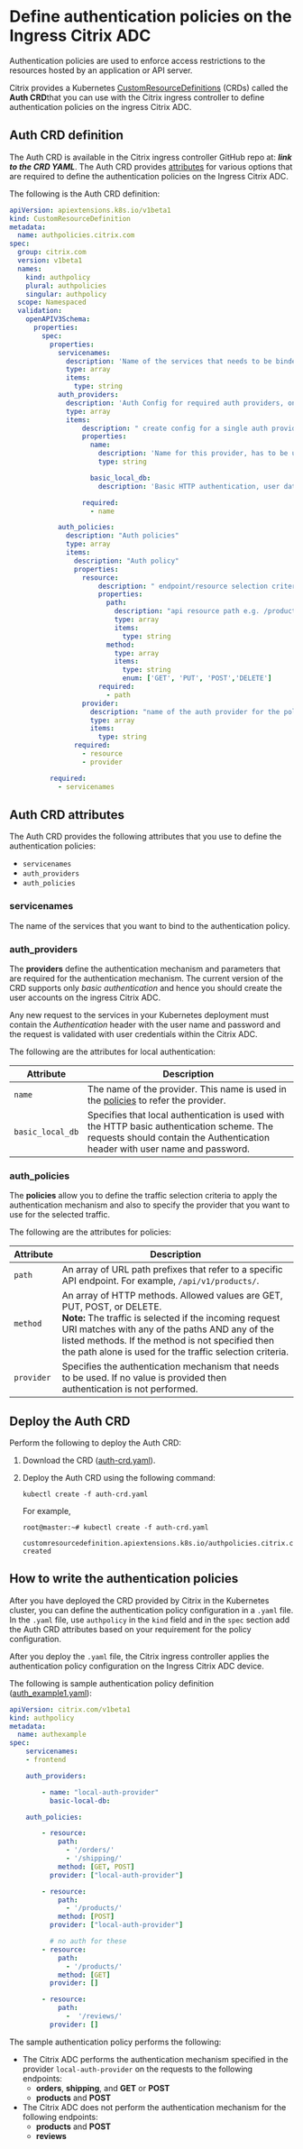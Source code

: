 # Define authentication policies on the Ingress Citrix ADC

Authentication policies are used to enforce access restrictions to the resources hosted by an application or API server.

Citrix provides a Kubernetes [CustomResourceDefinitions](https://kubernetes.io/docs/concepts/extend-kubernetes/api-extension/custom-resources/#customresourcedefinitions) (CRDs) called the **Auth CRD**that you can use with the Citrix ingress controller to define authentication policies on the ingress Citrix ADC.

## Auth CRD definition

The Auth CRD is available in the Citrix ingress controller GitHub repo at: ***link to the CRD YAML***. The Auth CRD provides [attributes](#auth-crd-attributes) for various options that are required to define the authentication policies on the Ingress Citrix ADC.

The following is the Auth CRD definition:

```yml
apiVersion: apiextensions.k8s.io/v1beta1
kind: CustomResourceDefinition
metadata:
  name: authpolicies.citrix.com
spec:
  group: citrix.com
  version: v1beta1
  names:
    kind: authpolicy
    plural: authpolicies
    singular: authpolicy
  scope: Namespaced
  validation:
    openAPIV3Schema:
      properties:
        spec:
          properties:
            servicenames:
              description: 'Name of the services that needs to be binded to auth policy.'
              type: array
              items:
                type: string
            auth_providers:
              description: 'Auth Config for required auth providers, one or more of these can be created'
              type: array
              items:
                  description: " create config for a single auth provider of a particular type"
                  properties:
                    name:
                      description: 'Name for this provider, has to be unique, referenced by auth policies'
                      type: string

                    basic_local_db:
                      description: 'Basic HTTP authentication, user data in local DB'

                  required:
                    - name

            auth_policies:
              description: "Auth policies"
              type: array
              items:
                description: "Auth policy"
                properties:
                  resource:
                      description: " endpoint/resource selection criteria"
                      properties:
                        path:
                          description: "api resource path e.g. /products. "
                          type: array
                          items:
                            type: string
                        method:
                          type: array
                          items:
                            type: string
                            enum: ['GET', 'PUT', 'POST','DELETE']
                      required:
                        - path
                  provider:
                    description: "name of the auth provider for the policy, empty if no authentication required"
                    type: array
                    items:
                      type: string
                required:
                  - resource
                  - provider

          required:
            - servicenames
```

## Auth CRD attributes

The Auth CRD provides the following attributes that you use to define the authentication policies:

-  `servicenames`
-  `auth_providers`
-  `auth_policies`

### servicenames

The name of the services that you want to bind to the authentication policy.

### auth_providers

The **providers** define the authentication mechanism and parameters that are required for the authentication mechanism. The current version of the CRD supports only *basic authentication* and hence you should create the user accounts on the ingress Citrix ADC.

Any new request to the services in your Kubernetes deployment must contain the *Authentication* header with the user name and password and the request is validated with user credentials within the Citrix ADC.

The following are the attributes for local authentication:

| Attribute | Description |
| --------- | ----------- |
| `name` | The name of the provider. This name is used in the [policies](#authproviders) to refer the provider. |
| `basic_local_db` | Specifies that local authentication is used with the HTTP basic authentication scheme. The requests should contain the Authentication header with user name and password.|

### auth_policies

The **policies** allow you to define the traffic selection criteria to apply the authentication mechanism and also to specify the provider that you want to use for the selected traffic.

The following are the attributes for policies:

| Attribute | Description |
| --------- | ----------- |
| `path` | An array of URL path prefixes that refer to a specific API endpoint. For example, `/api/v1/products/`.  |
| `method` | An array of HTTP methods. Allowed values are GET, PUT, POST, or DELETE. </br>**Note:** The traffic is selected if the incoming request URI matches with any of the paths AND any of the listed methods. If the method is not specified then the path alone is used for the traffic selection criteria.|
| `provider` | Specifies the authentication mechanism that needs to be used. If no value is provided then authentication is not performed. |

## Deploy the Auth CRD

Perform the following to deploy the Auth CRD:

1.  Download the CRD ([auth-crd.yaml](https://raw.githubusercontent.com/citrix/citrix-k8s-ingress-controller/master/crd/auth/auth-crd.yaml)).

1.  Deploy the Auth CRD using the following command:

        kubectl create -f auth-crd.yaml

    For example,

        root@master:~# kubectl create -f auth-crd.yaml

        customresourcedefinition.apiextensions.k8s.io/authpolicies.citrix.com created

## How to write the authentication policies

After you have deployed the CRD provided by Citrix in the Kubernetes cluster, you can define the authentication policy configuration in a `.yaml` file. In the `.yaml` file, use `authpolicy` in the `kind` field and in the `spec` section add the Auth CRD attributes based on your requirement for the policy configuration.

After you deploy the `.yaml` file, the Citrix ingress controller applies the authentication policy configuration on the Ingress Citrix ADC device.

The following is sample authentication policy definition ([auth_example1.yaml](https://raw.githubusercontent.com/citrix/citrix-k8s-ingress-controller/master/crd/auth/auth_example1.yaml)):

```yml
apiVersion: citrix.com/v1beta1
kind: authpolicy
metadata:
  name: authexample
spec:
    servicenames:
    - frontend

    auth_providers:

        - name: "local-auth-provider"
          basic-local-db:

    auth_policies:

        - resource:
            path:
              - '/orders/'
              - '/shipping/'
            method: [GET, POST]
          provider: ["local-auth-provider"]    

        - resource:
            path:
              - '/products/'
            method: [POST]
          provider: ["local-auth-provider"]    

          # no auth for these
        - resource:
            path:
              - '/products/'
            method: [GET]
          provider: []

        - resource:
            path:
              -  '/reviews/'
          provider: []
```

The sample authentication policy performs the following:

-  The Citrix ADC performs the authentication mechanism specified in the provider `local-auth-provider` on the requests to the following endpoints:
   -  **orders**, **shipping**, and **GET** or **POST**
   -  **products** and **POST**
-  The Citrix ADC does not perform the authentication mechanism for the following endpoints:
   -  **products** and **POST**
   -  **reviews**
